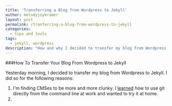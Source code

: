 ```yaml
---
title: 'Transferring a Blog from Wordpress to Jekyll'
author: melodyjoykramer
layout: post
permalink: /tranferring-a-blog-from-wordpress-to-jekyll
categories:
  - tips and tools
tags:
  - jekyll, wordpress
description: "How and why I decided to transfer my blog from Wordpress to Jekyll."
---
```


###How To Transfer Your Blog From Wordpress to Jekyll

Yesterday morning, I decided to transfer my blog from Wordpress to Jekyll. I did so for the following reasons:

1. I'm finding CMSes to be more and more clunky. I [learned](https://github.com/18F/18f.gsa.gov/issues/542) how to use git directly from the command line at work and wanted to try it at home.
2. 
